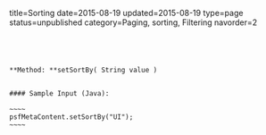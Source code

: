 title=Sorting
date=2015-08-19
updated=2015-08-19
type=page
status=unpublished
category=Paging, sorting, Filtering
navorder=2
~~~~~~




**Method: **setSortBy( String value )


#### Sample Input (Java):

~~~~
psfMetaContent.setSortBy("UI");
~~~~
